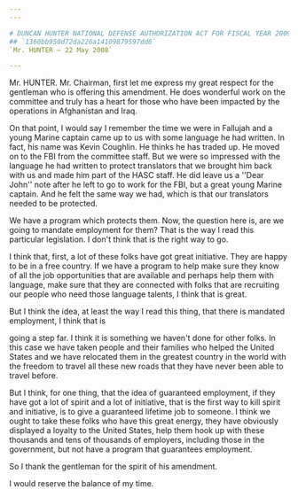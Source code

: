 ```yaml
---
---

# DUNCAN HUNTER NATIONAL DEFENSE AUTHORIZATION ACT FOR FISCAL YEAR 2009
## `1360bb950d72da226a14109879597dd6`
`Mr. HUNTER — 22 May 2008`

---
```



Mr. HUNTER. Mr. Chairman, first let me express my great respect for 
the gentleman who is offering this amendment. He does wonderful work on 
the committee and truly has a heart for those who have been impacted by 
the operations in Afghanistan and Iraq.

On that point, I would say I remember the time we were in Fallujah 
and a young Marine captain came up to us with some language he had 
written. In fact, his name was Kevin Coughlin. He thinks he has traded 
up. He moved on to the FBI from the committee staff. But we were so 
impressed with the language he had written to protect translators that 
we brought him back with us and made him part of the HASC staff. He did 
leave us a ''Dear John'' note after he left to go to work for the FBI, 
but a great young Marine captain. And he felt the same way we had, 
which is that our translators needed to be protected.

We have a program which protects them. Now, the question here is, are 
we going to mandate employment for them? That is the way I read this 
particular legislation. I don't think that is the right way to go.

I think that, first, a lot of these folks have got great initiative. 
They are happy to be in a free country. If we have a program to help 
make sure they know of all the job opportunities that are available and 
perhaps help them with language, make sure that they are connected with 
folks that are recruiting our people who need those language talents, I 
think that is great.

But I think the idea, at least the way I read this thing, that there 
is mandated employment, I think that is


going a step far. I think it is something we haven't done for other 
folks. In this case we have taken people and their families who helped 
the United States and we have relocated them in the greatest country in 
the world with the freedom to travel all these new roads that they have 
never been able to travel before.

But I think, for one thing, that the idea of guaranteed employment, 
if they have got a lot of spirit and a lot of initiative, that is the 
first way to kill spirit and initiative, is to give a guaranteed 
lifetime job to someone. I think we ought to take these folks who have 
this great energy, they have obviously displayed a loyalty to the 
United States, help them hook up with these thousands and tens of 
thousands of employers, including those in the government, but not have 
a program that guarantees employment.

So I thank the gentleman for the spirit of his amendment.

I would reserve the balance of my time.